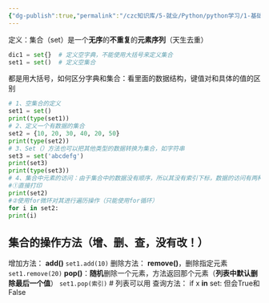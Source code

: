 ```yaml
---
{"dg-publish":true,"permalink":"/czc知识库/5-就业/Python/python学习/1-基础的基础/107-集合/","dgPassFrontmatter":true,"created":"2024-11-04T15:50:45.815+08:00","updated":"2024-12-08T12:39:45.291+08:00"}
---
```



定义：集合（set）是一个**无序**的**不重复**的**元素序列**（天生去重）

```python
dic1 = set{}  # 定义空字典，不能使用大括号来定义集合
set1 = set()  # 定义空集合
```

都是用大括号，如何区分字典和集合：看里面的数据结构，键值对和具体的值的区别

```python
# 1、空集合的定义
set1 = set()
print(type(set1))
# 2、定义一个有数据的集合
set2 = {10, 20, 30, 40, 20, 50}
print(type(set2))
# 3、Set（）方法也可以把其他类型的数据转换为集合，如字符串
set3 = set('abcdefg')
print(set3)
print(type(set3))
# 4、集合中元素的访问：由于集合中的数据没有顺序，所以其没有索引下标，数据的访问有两种方案
#①直接打印
print(set2)
#②使用for微环对其进行遍历操作（只能使用for循环）
for i in set2:
print(i)
```

## 集合的操作方法（增、删、查，没有改！）

增加方法：
	**add()**
	`set1.add(10)`
删除方法：
	**remove()**，删除指定元素
	`set1.remove(20)`
	**pop()**：**随机**删除一个元素，方法返回那个元素（**列表中默认删除最后一个值**）
	`set1.pop(索引)`  # 列表可以用
查询方法：
	if x **in** set: 但会True和False